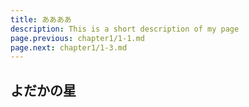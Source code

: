 ```yaml
---
title: ああああ
description: This is a short description of my page
page.previous: chapter1/1-1.md
page.next: chapter1/1-3.md
---
```


## よだかの星
